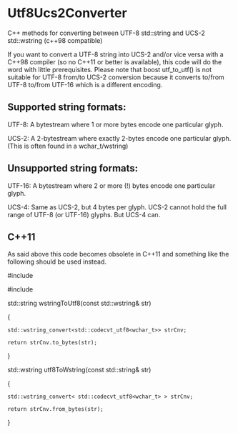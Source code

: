 # Utf8Ucs2Converter
C++ methods for converting between UTF-8 std::string and UCS-2 std::wstring (c++98 compatible)

If you want to convert a UTF-8 string into UCS-2 and/or vice versa with a C++98 compiler (so no C++11 or better is available),
this code will do the word with little prerequisites. Please note that boost utf_to_utf() is not suitable for UTF-8 from/to
UCS-2 conversion because it converts to/from UTF-8 to/from UTF-16 which is a different encoding.

## Supported string formats:
UTF-8: A bytestream where 1 or more bytes encode one particular glyph.

UCS-2: A 2-bytestream where exactly 2-bytes encode one particular glyph. (This is often found in a wchar_t/wstring)

## Unsupported string formats:
UTF-16: A bytestream where 2 or more (!) bytes encode one particular glyph.

UCS-4: Same as UCS-2, but 4 bytes per glyph. UCS-2 cannot hold the full range of UTF-8 (or UTF-16) glyphs. But UCS-4 can.

## C++11
As said above this code becomes obsolete in C++11 and something like the following should be used instead.

\#include <locale>

\#include <codecvt>

std::string wstringToUtf8(const std::wstring& str)

{

	std::wstring_convert<std::codecvt_utf8<wchar_t>> strCnv;

	return strCnv.to_bytes(str);

}


std::wstring utf8ToWstring(const std::string& str)

{

	std::wstring_convert< std::codecvt_utf8<wchar_t> > strCnv;

	return strCnv.from_bytes(str);

}
